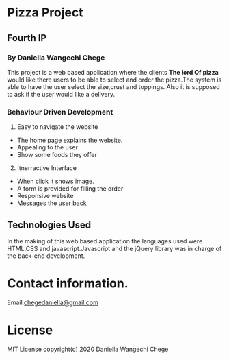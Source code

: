 # Pizza Project
## Fourth IP 
### By Daniella Wangechi Chege

This project is a web based application where the clients **The lord Of pizza** would like there users to be able to select and order the pizza.The system is able to have the user select the size,crust and toppings. Also it is supposed to ask if the user would like a delivery.

### Behaviour Driven Development
1. Easy to navigate the website
  - The home page explains the website.
  - Appealing to the user
  - Show some foods they offer
2. Itnerractive Interface
- When click it shows image.
- A form is provided for filling the order
- Responsive website
- Messages the user back
## Technologies Used
In the making of this web based application the languages used were HTML,CSS and javascript.Javascript and the jQuery library was in charge of the back-end development.

# Contact information.
Email:chegedaniella@gmail.com

# License
MIT License
copyright(c) 2020 Daniella Wangechi Chege



